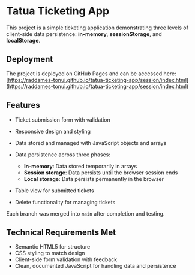 # Tatua Ticketing App

This project is a simple ticketing application demonstrating three levels of client-side data persistence: **in-memory**, **sessionStorage**, and **localStorage**.

## Deployment

The project is deployed on GitHub Pages and can be accessed here:
[https://raddames-tonui.github.io/tatua-ticketing-app/session/index.html](https://raddames-tonui.github.io/tatua-ticketing-app/session/index.html)

## Features

* Ticket submission form with validation
* Responsive design and styling
* Data stored and managed with JavaScript objects and arrays
* Data persistence across three phases:

  * **In-memory**: Data stored temporarily in arrays
  * **Session storage**: Data persists until the browser session ends
  * **Local storage**: Data persists permanently in the browser
* Table view for submitted tickets
* Delete functionality for managing tickets

Each branch was merged into `main` after completion and testing.

## Technical Requirements Met

* Semantic HTML5 for structure
* CSS styling to match design
* Client-side form validation with feedback
* Clean, documented JavaScript for handling data and persistence
